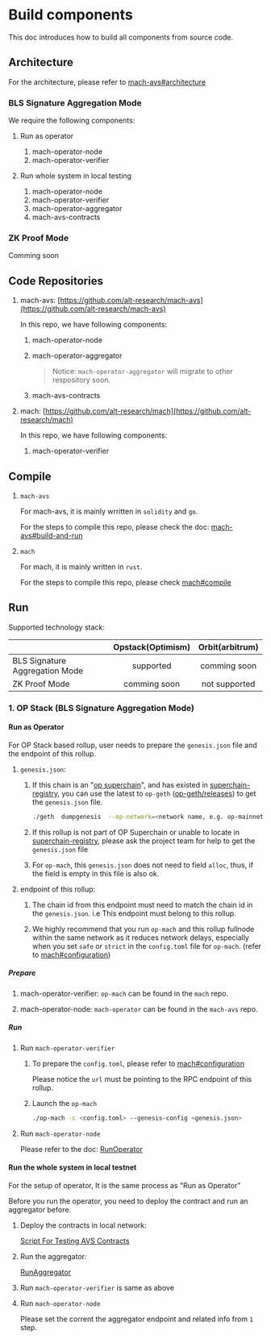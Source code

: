 # Build components
This doc introduces how to build all components from source code.

## Architecture
For the architecture, please refer to [mach-avs#architecture](https://github.com/alt-research/mach-avs/blob/m2-dev/README.md#architecture)

### BLS Signature Aggregation Mode

We require the following components:

1. Run as operator
    1. mach-operator-node
    2. mach-operator-verifier

2. Run whole system in local testing
    1. mach-operator-node
    2. mach-operator-verifier
    3. mach-operator-aggregator
    4. mach-avs-contracts

### ZK Proof Mode

Comming soon

## Code Repositories
1. mach-avs: [https://github.com/alt-research/mach-avs](https://github.com/alt-research/mach-avs)

    In this repo, we have following components:

    1. mach-operator-node

    2. mach-operator-aggregator

        > Notice: `mach-operator-aggregator` will migrate to other respository soon.

    3. mach-avs-contracts

2. mach: [https://github.com/alt-research/mach](https://github.com/alt-research/mach)

    In this repo, we have following components:

    1. mach-operator-verifier

## Compile
1. `mach-avs`

    For mach-avs, it is mainly wrritten in `solidity` and `go`.

    For the steps to compile this repo, please check the doc: [mach-avs#build-and-run](https://github.com/alt-research/mach-avs/blob/m2-dev/README.md#build-and-run)

2. `mach`

    For mach, it is mainly written in `rust`.

    For the steps to compile this repo, please check [mach#compile](https://github.com/alt-research/mach/blob/master/README.md#compile)

## Run

Supported technology stack:

|                                       | Opstack(Optimism) | Orbit(arbitrum) |
| :------------------------------------ | :---------------: | :-------------: |
| BLS Signature Aggregation Mode        |   supported       |   comming soon  |
| ZK Proof Mode                         |   comming soon    |   not supported |

### 1. OP Stack (BLS Signature Aggregation Mode)

#### Run as Operator

For OP Stack based rollup, user needs to prepare the `genesis.json` file and the endpoint of this rollup.

1. `genesis.json`:

    1. If this chain is an "[op superchain](https://app.optimism.io/superchain/)", and has existed in [superchain-registry](https://github.com/ethereum-optimism/superchain-registry), you can use the latest to `op-geth` ([op-geth/releases](https://github.com/ethereum-optimism/op-geth/releases)) to get the `genesis.json` file.

        ```bash
        ./geth  dumpgenesis  --op-network=<network name, e.g. op-mainnet>  > genesis.json
        ```
    2. If this rollup is not part of OP Superchain or unable to locate in [superchain-registry](https://github.com/ethereum-optimism/superchain-registry), please ask the project team for help to get the `genesis.json` file

    3. For `op-mach`, this `genesis.json` does not need to field `alloc`, thus, if the field is empty in this file is also ok.

2. endpoint of this rollup:

    1. The chain id from this endpoint must need to match the chain id in the `genesis.json`. i.e This endpoint must belong to this rollup.

    2. We highly recommend that you run `op-mach` and this rollup fullnode within the same network as it reduces network delays, especially when you set `safe` or `strict` in the `config.toml` file for `op-mach`. (refer to [mach#configuration](https://github.com/alt-research/mach/blob/master/README.md#configuration))

##### Prepare

1. mach-operator-verifier: `op-mach` can be found in the `mach` repo.

2. mach-operator-node: `mach-operator` can be found in the `mach-avs` repo.

##### Run

1. Run `mach-operator-verifier`

    1. To prepare the `config.toml`, please refer to [mach#configuration](https://github.com/alt-research/mach/blob/master/README.md#configuration)

        Please notice the `url` must be pointing to the RPC endpoint of this rollup.

    2. Launch the `op-mach`

        ```bash
        ./op-mach -c <config.toml> --genesis-config <genesis.json>
        ```

2. Run `mach-operator-node`

    Please refer to the doc: [RunOperator](https://github.com/alt-research/mach-avs/blob/m2-dev/docs/RunOperator.md)

#### Run the whole system in local testnet

For the setup of operator, It is the same process as "Run as Operator"

Before you run the operator, you need to deploy the contract and run an aggregator before.

1. Deploy the contracts in local network:

    [Script For Testing AVS Contracts](https://github.com/alt-research/mach-avs/blob/m2-dev/scripts/README.md)

2. Run the aggregator:

    [RunAggregator](https://github.com/alt-research/mach-avs/blob/m2-dev/docs/RunAggregator.md)

3. Run `mach-operator-verifier` is same as above

4. Run `mach-operator-node`

    Please set the corrent the aggregator endpoint and related info from `1` step.

